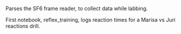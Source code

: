 Parses the SF6 frame reader, to collect data while labbing.

First notebook, reflex_training, logs reaction times for a Marisa vs Juri reactions drill.
